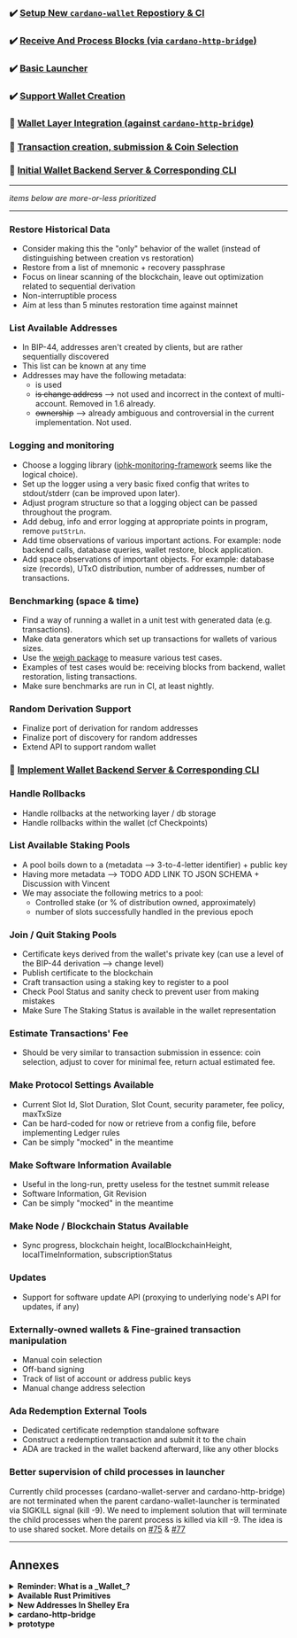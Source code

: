 ### :heavy_check_mark: [Setup New `cardano-wallet` Repostiory & CI](https://github.com/input-output-hk/cardano-wallet/milestone/1)

### :heavy_check_mark: [Receive And Process Blocks (via `cardano-http-bridge`)](https://github.com/input-output-hk/cardano-wallet/milestone/2)

### :heavy_check_mark: [Basic Launcher](https://github.com/input-output-hk/cardano-wallet/milestone/3)

### :heavy_check_mark: [Support Wallet Creation](https://github.com/input-output-hk/cardano-wallet/milestone/4)

### :hammer: [Wallet Layer Integration (against `cardano-http-bridge`)](https://github.com/input-output-hk/cardano-wallet/milestone/5)

### :hammer: [Transaction creation, submission & Coin Selection](https://github.com/input-output-hk/cardano-wallet/milestone/6)

### :hammer: [Initial Wallet Backend Server & Corresponding CLI](https://github.com/input-output-hk/cardano-wallet/milestone/7)

---

_items below are more-or-less prioritized_ 

---

### Restore Historical Data

- Consider making this the "only" behavior of the wallet (instead of distinguishing between creation vs restoration)
- Restore from a list of mnemonic + recovery passphrase
- Focus on linear scanning of the blockchain, leave out optimization related to sequential derivation
- Non-interruptible process
- Aim at less than 5 minutes restoration time against mainnet


### List Available Addresses

- In BIP-44, addresses aren't created by clients, but are rather sequentially discovered
- This list can be known at any time
- Addresses may have the following metadata:
    - is used
    - ~~is change address~~ --> not used and incorrect in the context of multi-account. Removed in 1.6 already.
    - ~~ownership~~ --> already ambiguous and controversial in the current implementation. Not used.


### Logging and monitoring

- Choose a logging library ([iohk-monitoring-framework](https://input-output-hk.github.io/iohk-monitoring-framework/pres-20181204/html/index.html) seems like the logical choice).
- Set up the logger using a very basic fixed config that writes to
  stdout/stderr (can be improved upon later).
- Adjust program structure so that a logging object can be passed
  throughout the program.
- Add debug, info and error logging at appropriate points in program,
  remove `putStrLn`.
- Add time observations of various important actions. For example: node backend calls, database queries, wallet restore, block application.
- Add space observations of important objects. For example: database size (records), UTxO distribution, number of addresses, number of transactions.


### Benchmarking (space & time)

- Find a way of running a wallet in a unit test with generated data (e.g. transactions).
- Make data generators which set up transactions for wallets of various sizes.
- Use the [weigh package](https://www.fpcomplete.com/blog/2016/05/weigh-package) to measure various test cases.
- Examples of test cases would be: receiving blocks from backend, wallet restoration, listing transactions.
- Make sure benchmarks are run in CI, at least nightly.


### Random Derivation Support

- Finalize port of derivation for random addresses
- Finalize port of discovery for random addresses
- Extend API to support random wallet

### :hammer: [Implement Wallet Backend Server & Corresponding CLI](https://github.com/input-output-hk/cardano-wallet/milestone/7)

### Handle Rollbacks

- Handle rollbacks at the networking layer / db storage
- Handle rollbacks within the wallet (cf Checkpoints)

### List Available Staking Pools

- A pool boils down to a (metadata --> 3-to-4-letter identifier) + public key
- Having more metadata --> TODO ADD LINK TO JSON SCHEMA + Discussion with Vincent
- We may associate the following metrics to a pool:
    - Controlled stake (or % of distribution owned, approximately)
    - number of slots successfully handled in the previous epoch


### Join / Quit Staking Pools

- Certificate keys derived from the wallet's private key (can use a level of
  the BIP-44 derivation --> change level)
- Publish certificate to the blockchain
- Craft transaction using a staking key to register to a pool
- Check Pool Status and sanity check to prevent user from making mistakes
- Make Sure The Staking Status is available in the wallet representation


### Estimate Transactions' Fee

- Should be very similar to transaction submission in essence: coin selection,
  adjust to cover for minimal fee, return actual estimated fee.


### Make Protocol Settings Available

- Current Slot Id, Slot Duration, Slot Count, security parameter, fee policy, maxTxSize
- Can be hard-coded for now or retrieve from a config file, before implementing Ledger rules
- Can be simply "mocked" in the meantime


### Make Software Information Available

- Useful in the long-run, pretty useless for the testnet summit release
- Software Information, Git Revision
- Can be simply "mocked" in the meantime


### Make Node / Blockchain Status Available

- Sync progress, blockchain height, localBlockchainHeight, localTimeInformation, subscriptionStatus


### Updates

- Support for software update API (proxying to underlying node's API for updates, if any)


### Externally-owned wallets & Fine-grained transaction manipulation

- Manual coin selection
- Off-band signing
- Track of list of account or address public keys
- Manual change address selection


### Ada Redemption External Tools

- Dedicated certificate redemption standalone software 
- Construct a redemption transaction and submit it to the chain
- ADA are tracked in the wallet backend afterward, like any other blocks


### Better supervision of child processes in launcher

Currently child processes (cardano-wallet-server and cardano-http-bridge) are
not terminated when the parent cardano-wallet-launcher is terminated via
SIGKILL signal (kill -9). We need to implement solution that will terminate the
child processes when the parent process is killed via kill -9. The idea is to
use shared socket. More details on [#75](https://github.com/input-output-hk/cardano-wallet/pull/75) 
& [#77](https://github.com/input-output-hk/cardano-wallet/pull/77)

---

## Annexes

<details>
  <summary><strong>Reminder: What is a _Wallet_?</strong></summary>

  Cardano Wallets are represented by a cryptographic master private key which
  allows deterministic and sequential derivation of child keys through
  cryptographic computations.

  The master private key can be derived from a list of mnemonic words (see
  [BIP-0039][BIP-0039]) and a password. New keys can be derived from the master
  key forming a hierarchical tree structure of related keys (see
  [BIP-0032][BIP-0032]). That tree structure is layered in various _paths_ with
  particular purpose (see [BIP-0044][BIP-0044]).

  To every key, one can associate a corresponding Cardano address. Consequently,
  keys can be used to verify whether an address _belongs_ to the wallet (as in,
  comes from a key that can be derived from the master key).
</details>

<details>
  <summary><strong>Available Rust Primitives</strong></summary>

  We could leverage some of the rust crypto primitives for a bunch of operation,
  using Haskell's FFI with C bindings. Here's a list of the available primitives
  in Rust:

  https://github.com/input-output-hk/rust-cardano/blob/master/cardano-c/cardano.h
</details>

<details>
  <summary><strong>New Addresses In Shelley Era</strong></summary>

  Rust nodes will already be using a new addresses format which Shelley will also
  use.  The specification for this address format is available here:

  https://github.com/input-output-hk/implementation-decisions/blob/master/text/0001-address.md
</details>

<details>
  <summary><strong>cardano-http-bridge</strong></summary>

  In the early phase, as an alternative to using a trusted Haskell node to
  retrieve blocks through the diffusion layer, we could rely on the existing Rust
  HTTP-Bridge which provides some useful API endpoints to efficiently retrieve
  blocks (and epochs) from a Cardano network or submit transactions to it:

  https://github.com/input-output-hk/cardano-http-bridge

  For example:

  - `GET /:network/block/:blockid`
  - `GET /:network/tip`
  - `POST: /:network/txs/signed`

  Later, when ready, we can switch over to use the Rust node API using a new
  block format. But it allows us for an easy testing in the early phase.
</details>

<details>
  <summary><strong>prototype</strong></summary>

  https://github.com/KtorZ/wallet-prototype
</details>

